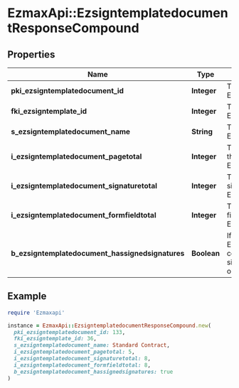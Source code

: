 # EzmaxApi::EzsigntemplatedocumentResponseCompound

## Properties

| Name | Type | Description | Notes |
| ---- | ---- | ----------- | ----- |
| **pki_ezsigntemplatedocument_id** | **Integer** | The unique ID of the Ezsigntemplatedocument |  |
| **fki_ezsigntemplate_id** | **Integer** | The unique ID of the Ezsigntemplate |  |
| **s_ezsigntemplatedocument_name** | **String** | The name of the Ezsigntemplatedocument. |  |
| **i_ezsigntemplatedocument_pagetotal** | **Integer** | The number of pages in the Ezsigntemplatedocument. |  |
| **i_ezsigntemplatedocument_signaturetotal** | **Integer** | The number of total signatures in the Ezsigntemplate. |  |
| **i_ezsigntemplatedocument_formfieldtotal** | **Integer** | The number of total form fields in the Ezsigntemplate. |  |
| **b_ezsigntemplatedocument_hassignedsignatures** | **Boolean** | If the Ezsigntemplatedocument contains signed signatures (From internal or external sources) |  |

## Example

```ruby
require 'Ezmaxapi'

instance = EzmaxApi::EzsigntemplatedocumentResponseCompound.new(
  pki_ezsigntemplatedocument_id: 133,
  fki_ezsigntemplate_id: 36,
  s_ezsigntemplatedocument_name: Standard Contract,
  i_ezsigntemplatedocument_pagetotal: 5,
  i_ezsigntemplatedocument_signaturetotal: 8,
  i_ezsigntemplatedocument_formfieldtotal: 8,
  b_ezsigntemplatedocument_hassignedsignatures: true
)
```

